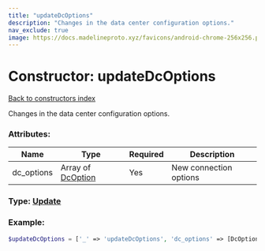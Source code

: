 ```yaml
---
title: "updateDcOptions"
description: "Changes in the data center configuration options."
nav_exclude: true
image: https://docs.madelineproto.xyz/favicons/android-chrome-256x256.png
---
```

# Constructor: updateDcOptions  
[Back to constructors index](/API_docs/constructors/index.html)



Changes in the data center configuration options.

### Attributes:

| Name     |    Type       | Required | Description |
|----------|---------------|----------|-------------|
|dc\_options|Array of [DcOption](/API_docs/types/DcOption.html) | Yes|New connection options|



### Type: [Update](/API_docs/types/Update.html)


### Example:

```php
$updateDcOptions = ['_' => 'updateDcOptions', 'dc_options' => [DcOption, DcOption]];
```  
